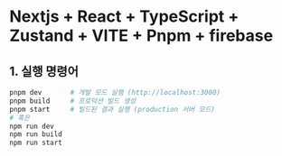 # Nextjs + React + TypeScript + Zustand + VITE + Pnpm + firebase

## 1. 실행 명령어
```bash 
pnpm dev       # 개발 모드 실행 (http://localhost:3000)
pnpm build     # 프로덕션 빌드 생성
pnpm start     # 빌드된 결과 실행 (production 서버 모드)
# 혹은
npm run dev
npm run build
npm run start
```